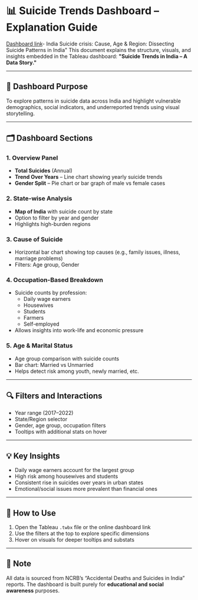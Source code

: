# 📊 Suicide Trends Dashboard – Explanation Guide


[Dashboard link](https://public.tableau.com/views/IndiaSuicidecrisisCauseAgeRegionDissectingSuicidePatternsinIndia/Dashboard1?:language=en-GB&:sid=&:redirect=auth&:display_count=n&:origin=viz_share_link)- 
India Suicide crisis: Cause, Age & Region: Dissecting Suicide Patterns in India"
This document explains the structure, visuals, and insights embedded in the Tableau dashboard: **"Suicide Trends in India – A Data Story."**

---

## 🧭 Dashboard Purpose

To explore patterns in suicide data across India and highlight vulnerable demographics, social indicators, and underreported trends using visual storytelling.

---

## 🗂️ Dashboard Sections

### 1. **Overview Panel**
- **Total Suicides** (Annual)
- **Trend Over Years** – Line chart showing yearly suicide trends
- **Gender Split** – Pie chart or bar graph of male vs female cases

### 2. **State-wise Analysis**
- **Map of India** with suicide count by state
- Option to filter by year and gender
- Highlights high-burden regions

### 3. **Cause of Suicide**
- Horizontal bar chart showing top causes (e.g., family issues, illness, marriage problems)
- Filters: Age group, Gender

### 4. **Occupation-Based Breakdown**
- Suicide counts by profession:
  - Daily wage earners
  - Housewives
  - Students
  - Farmers
  - Self-employed
- Allows insights into work-life and economic pressure

### 5. **Age & Marital Status**
- Age group comparison with suicide counts
- Bar chart: Married vs Unmarried
- Helps detect risk among youth, newly married, etc.

---

## 🔍 Filters and Interactions
- Year range (2017–2022)
- State/Region selector
- Gender, age group, occupation filters
- Tooltips with additional stats on hover

---

## 💡 Key Insights
- Daily wage earners account for the largest group
- High risk among housewives and students
- Consistent rise in suicides over years in urban states
- Emotional/social issues more prevalent than financial ones

---

## 📎 How to Use
1. Open the Tableau `.twbx` file or the online dashboard link
2. Use the filters at the top to explore specific dimensions
3. Hover on visuals for deeper tooltips and substats

---

## 📍 Note
All data is sourced from NCRB’s “Accidental Deaths and Suicides in India” reports. The dashboard is built purely for **educational and social awareness** purposes.

